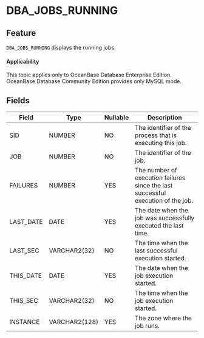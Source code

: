 DBA_JOBS_RUNNING
=====================================

Feature
--------------------

`DBA_JOBS_RUNNING` displays the running jobs.

<main id="notice" >
    <h4>Applicability</h4>
    <p>This topic applies only to OceanBase Database Enterprise Edition. OceanBase Database Community Edition provides only MySQL mode. </p>
  </main>

Fields
----------------------

| **Field** | **Type**      | **Nullable** | **Description**                                                                  |
|-----------|---------------|--------------|----------------------------------------------------------------------------------|
| SID       | NUMBER        | NO           | The identifier of the process that is executing this job.                        |
| JOB       | NUMBER        | NO           | The identifier of the job.                                                       |
| FAILURES  | NUMBER        | YES          | The number of execution failures since the last successful execution of the job. |
| LAST_DATE | DATE          | YES          | The date when the job was successfully executed the last time.                   |
| LAST_SEC  | VARCHAR2(32)  | NO           | The time when the last successful execution started.                             |
| THIS_DATE | DATE          | YES          | The date when the job execution started.                                         |
| THIS_SEC  | VARCHAR2(32)  | NO           | The time when the job execution started.                                         |
| INSTANCE  | VARCHAR2(128) | YES          | The zone where the job runs.                                                     |
